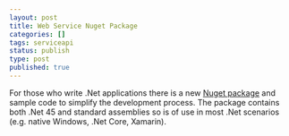 ```yaml
---
layout: post
title: Web Service Nuget Package
categories: []
tags: serviceapi
status: publish
type: post
published: true
---
```


For those who write .Net applications there is a new [Nuget package](https://github.com/content-manager-sdk/Community/tree/master/Samples/ServiceAPI/CSharp/ConsoleServiceAPIClient) and sample code to simplify the development process.  The package contains both .Net 45 and standard assemblies so is of use in most .Net scenarios (e.g. native Windows, .Net Core, Xamarin).


